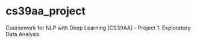 # cs39aa_project
Coursework for NLP with Deep Learning [CS39AA] - Project 1: Exploratory Data Analysis
